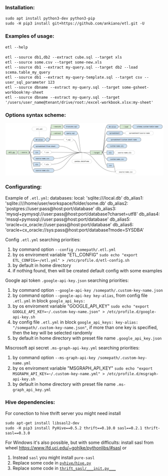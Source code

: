 ### Installation:
    sudo apt install python3-dev python3-pip
    sudo -H pip3 install git+https://github.com/ankiano/etl.git -U

### Examples of usage:

    etl --help

    etl --source db1,db2 --extract cube.sql --target xls
    etl --source some.csv --target some-new.xls
    etl --source db1 --extract my-query.sql --target db2 --load scema.table_my_query
    etl --source db1 --extract my-query-template.sql --target csv --user_sql_parameter 123
    etl --source dbname --extract my-query.sql --target some-gsheet-workbook!my-sheet
    etl --source dbname --extract my-query.sql --target '/users/user_name@tenant/drive/root:/excel-workbook.xlsx:my-sheet'


### Options syntax scheme:
![img_alt](etl-options-scheme.jpg)

### Configurating:

Example of `.etl.yml`:
    databases:
        local: 'sqlite:///local.db'
        db_alias1: 'sqlite:////home/user/workspace/folder/some.db'
        db_alias2: 'postgres://user:pass@host:port/database'
        db_alias3: 'mysql+pymysql://user:pass@host:port/database?charset=utf8'
        db_alias4: 'mssql+pymssql://user:pass@host:port/database'
        db_alias5: 'oracle+cx_oracle://user:pass@host:port/database'
        db_alias6: 'oracle+cx_oracle://sys:pass@host:port/database?mode=SYSDBA'

Config `.etl.yml` searching priorities:

1. by command option `--config /somepath/.etl.yml`
2. by os enviroment variable "ETL_CONFIG" ```sudo echo "export ETL_CONFIG=~/etl.yml" > /etc/profile.d/etl-config.sh```
3. by default in home directory
4. if nothing found, then will be created default config with some examples

Google api token `.google-api-key.json` searching priorities:
1. by command option `--google-api-key /somepath/.custom-key-name.json`
2. by command option `--google-api-key key-alias`, from config file `.etl.yml` in block `google_api_keys:`
3. by os enviroment variable "GOOGLE_API_KEY" ```sudo echo "export GOOGLE_API_KEY=~/.custom-key-name.json" > /etc/profile.d/google-api-key.sh```
4. by config file `.etl.yml` in block `google_api_keys: key-alias: "/somepath/.custom-key-name.json"`, if more than one key is specified, then the key will be selected randomly
5. by default in home directory with preset file name `.google_api_key.json`

Miscrosoft api secret `.ms-graph-api-key.yml` searching priorities:
1. by command option `--ms-graph-api-key /somepath/.custom-key-name.yml`
2. by os enviroment variable "MSGRAPH_API_KEY" ```sudo echo "export MSGRAPH_API_KEY=~/.custom-key-name.yml" > /etc/profile.d/msgraph-api-key.sh```
3. by default in home directory with preset file name `.ms-graph_api_key.yml`


### Hive dependencies:
For conection to hive thrift server you might need install

    sudo apt-get install libsasl2-dev
    sudo -H pip3 install PyHive==0.5.2 thrift==0.10.0 sasl==0.2.1 thrift-sasl==0.3.0

For Windows it's also possible, but with some difficults:
install sasl from wheel https://www.lfd.uci.edu/~gohlke/pythonlibs/#sasl
or
1. Instead `sasl` you might install `pure-sasl`
2. Replace some code in [`pyhive/hive.py`](https://github.com/dropbox/PyHive/pull/122/commits/9662233072f8d64dfca8d4babe0ddf9bac003536)
3. Replace some code in [`thrift_sasl/___init.py___`](https://github.com/cloudera/impyla/issues/238)
